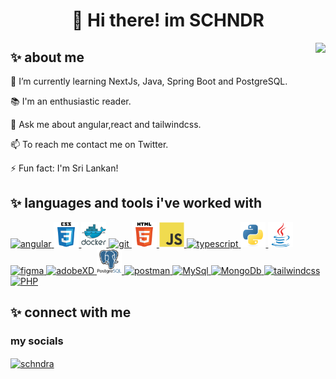 <h1 align="center"> 🚀 Hi there! im SCHNDR </h1>

<img align="right" style="z-index: 9999;" src="https://media.giphy.com/media/v1.Y2lkPTc5MGI3NjExa295ZG5scmw2a3Boa2E3ZDV4cTVpbXZwOHc2ZG15cm5la3YzaW82dSZlcD12MV9pbnRlcm5hbF9naWZfYnlfaWQmY3Q9Zw/HGQ4RWHYtw9Dmhj7mk/giphy.gif">

## ✨ about me

🌱 I’m currently learning NextJs, Java, Spring Boot and PostgreSQL.

📚 I'm an enthusiastic reader.

💬 Ask me about angular,react and tailwindcss.

📫 To reach me contact me on Twitter.

⚡ Fun fact: I'm Sri Lankan!

<!--
**schndra/schndra** is a ✨ _special_ ✨ repository because its `README.md` (this file) appears on your GitHub profile.

Here are some ideas to get you started:

- 🔭 I’m currently working on ...
- 🌱 I’m currently learning ...
- 👯 I’m looking to collaborate on ...
- 🤔 I’m looking for help with ...
- 💬 Ask me about ...
- 📫 How to reach me: ...
- 😄 Pronouns: ...
- ⚡ Fun fact: ...
-->

## ✨ languages and tools i've worked with

<p align="left">
  <a href="https://angular.io" target="_blank" rel="noreferrer"> <img src="https://angular.io/assets/images/logos/angular/angular.svg" alt="angular" width="40" height="40"/> </a>
  <a href="https://www.w3schools.com/css/" target="_blank"> 
    <img src="https://raw.githubusercontent.com/devicons/devicon/master/icons/css3/css3-original-wordmark.svg" alt="css3" width="40" height="40"/> 
  </a>  
  </a> <a href="https://www.docker.com/" target="_blank" rel="noreferrer"> <img src="https://raw.githubusercontent.com/devicons/devicon/master/icons/docker/docker-original-wordmark.svg" alt="docker" width="40" height="40"/> </a> 
  <a href="https://git-scm.com/" target="_blank">
    <img src="https://www.vectorlogo.zone/logos/git-scm/git-scm-icon.svg" alt="git" width="40" height="40"/> 
  </a> 
  <a href="https://www.w3.org/html/" target="_blank"> 
    <img src="https://raw.githubusercontent.com/devicons/devicon/master/icons/html5/html5-original-wordmark.svg" alt="html5" width="40" height="40"/> 
  </a> 
  <a href="https://developer.mozilla.org/en-US/docs/Web/JavaScript" target="_blank">
    <img src="https://raw.githubusercontent.com/devicons/devicon/master/icons/javascript/javascript-original.svg" alt="javascript" width="40" height="40"/> 
  </a>
  <a href="https://www.typescriptlang.org/" target="_blank">
    <img src="https://www.vectorlogo.zone/logos/typescriptlang/typescriptlang-icon.svg" alt="typescript" width="40" height="40"/> 
  </a>
   <a href="https://www.python.org" target="_blank"> 
    <img src="https://raw.githubusercontent.com/devicons/devicon/master/icons/python/python-original.svg" alt="python" width="40" height="40"/>
  </a>
  <a href="https://www.java.com" target="_blank"> <img src="https://raw.githubusercontent.com/devicons/devicon/master/icons/java/java-original.svg" alt="java" width="40" height="40"/> 
  </a>
  <a href="https://www.figma.com/" target="_blank"> 
    <img src="https://www.vectorlogo.zone/logos/figma/figma-icon.svg" alt="figma" width="40" height="40"/> 
  </a>
  <a href="https://www.adobe.com/products/xd.html" target="_blank"> 
    <img src="https://raw.githubusercontent.com/get-icon/geticon/master/icons/adobe-xd.svg" alt="adobeXD" width="40" height="40"/> 
  </a>
  </a> <a href="https://www.postgresql.org" target="_blank" rel="noreferrer"> <img src="https://raw.githubusercontent.com/devicons/devicon/master/icons/postgresql/postgresql-original-wordmark.svg"     alt="postgresql" width="40" height="40"/> </a> 
  <a href="https://postman.com" target="_blank" rel="noreferrer"> <img src="https://www.vectorlogo.zone/logos/getpostman/getpostman-icon.svg" alt="postman" width="40" height="40"/> </a> 
  <a href="https://dev.mysql.com/doc/" target="_blank"> 
    <img src="https://www.vectorlogo.zone/logos/mysql/mysql-ar21.svg" alt="MySql" width="40" height="40"/> 
  </a>
  <a href="https://www.mongodb.com/" target="_blank" > 
    <img src="https://www.vectorlogo.zone/logos/mongodb/mongodb-ar21.svg" alt="MongoDb" width="40" height="40"/> 
  </a>
  <a href="https://tailwindcss.com/" target="_blank"> 
    <img src="https://www.vectorlogo.zone/logos/tailwindcss/tailwindcss-ar21.svg" alt="tailwindcss" width="40" height="40"/> 
  </a>  
   <a href="https://www.php.net/" target="_blank"> 
    <img src="https://www.vectorlogo.zone/logos/php/php-ar21.svg" alt="PHP" width="40" height="40"/> 
  </a>
</p>

## ✨ connect with me

<h3 align="left">my socials</h3>
<p align="left">
<a href="https://twitter.com/sch_dra" target="blank"><img align="center" src="https://raw.githubusercontent.com/rahuldkjain/github-profile-readme-generator/master/src/images/icons/Social/twitter.svg" alt="schndra" height="30" width="40" /></a>
<br>
